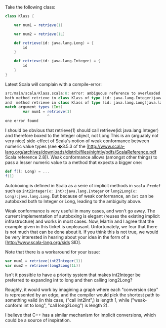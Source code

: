 Take the following class:

```scala
class Klass {

	var num1 = retrieve(1)

	var num2 = retrieve(1L)

	def retrieve(id: java.lang.Long) = {
		id
	}

	def retrieve(id: java.lang.Integer) = {
		id
	}
}
```

Latest Scala will complain with a compile-error:
```scala
src/main/scala/Klass.scala:8: error: ambiguous reference to overloaded definition,
both method retrieve in class Klass of type (id: java.lang.Integer)java.lang.Integer
and  method retrieve in class Klass of type (id: java.lang.Long)java.lang.Long
match argument types (Int)
        var num1 = retrieve(1)
                   ^
one error found
```

I should be obvious that retrieve(1) should call retrieve(id: java.lang.Integer) and therefore boxed to the Integer object, not Long
This is an (arguably not very nice) side-effect of Scala's notion of weak conformance between numeric value types (see �3.5.3 of the [http://www.scala-lang.org/archives/downloads/distrib/files/nightly/pdfs/ScalaReference.pdf Scala reference 2.8]). Weak conformance allows (amongst other things) to pass a lesser numeric value to a method that expects a bigger one:

```scala
def f(l: Long) = ...
f(1)
```

Autoboxing is defined in Scala as a serie of implicit methods in `scala.Predef` such as `int2Integer(x: Int):java.lang.Integer` or `long2Long(x: Long):java.lang.Long`. But because of weak conformance, an `Int` can be autoboxed both to Integer or Long, leading to the ambiguity above.

Weak conformance is very useful in many cases, and won't go away. The current implementation of autoboxing is elegant (reuses the existing implicit infrastructure) and works in most cases. Now, Martin and I agree that the example given in this ticket is unpleasant. Unfortunately, we fear that there is not much that can be done about it. If you think this is not true, we would be very interested in hearing about your idea in the form of a [http://www.scala-lang.org/sids SID].

Note that there is a workaround for your issue:

```scala
var num1 = retrieve(int2Integer(1))
var num2 = retrieve(long2Long(1L))
```
Isn't it possible to have a priority system that makes int2Integer be preferred to expanding int to long and then calling long2Long?

Roughly, it would work by imagining a graph where each "conversion step" is represented by an edge, and the compiler would pick the shortest path to something valid (in this case, ("call int2Int",) is length 1, while ("weak-conform int to long", "call long2Long") is length 2).

I believe that C++ has a similar mechanism for implicit conversions, which could be a source of inspiration.
